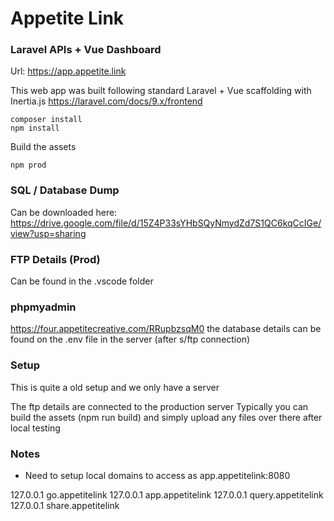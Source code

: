 # Appetite Link

### Laravel APIs + Vue Dashboard
Url: https://app.appetite.link

This web app was built following standard Laravel + Vue scaffolding with Inertia.js
https://laravel.com/docs/9.x/frontend

```
composer install
npm install
```

Build the assets

```
npm prod
```

### SQL / Database Dump
Can be downloaded here:
https://drive.google.com/file/d/15Z4P33sYHbSQyNmydZd7S1QC6kqCcIGe/view?usp=sharing

### FTP Details (Prod)
Can be found in the .vscode folder

### phpmyadmin
https://four.appetitecreative.com/RRupbzsqM0
the database details can be found on the .env file in the server (after s/ftp connection)

### Setup

This is quite a old setup and we only have a server

The ftp details are connected to the production server
Typically you can build the assets (npm run build) and simply upload any files over there after local testing

### Notes

- Need to setup local domains to access as app.appetitelink:8080

127.0.0.1    go.appetitelink
127.0.0.1    app.appetitelink
127.0.0.1    query.appetitelink
127.0.0.1    share.appetitelink